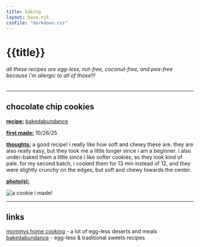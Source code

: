 ```yaml
---
title: baking
layout: base.njk
cssFile: "markdown.css"
---
```


# {{title}}
###### all these recipes are egg-less, nut-free, coconut-free, and pea-free because i'm allergic to all of those!!!
---
## chocolate chip cookies 
__<u>recipe:</u>__ [bakedabundance](https://bakedabundance.com/eggless-chocolate-chip-cookies/)

__<u>first made:</u>__ 10/26/25

__<u>thoughts:</u>__ a  good recipe! i really like how soft and chewy these are. they are also really easy, but they took me a little longer since i am a beginner. i also under-baked them a little since i like softer cookies, so they look kind of pale. for my second batch, i cooked them for 13 min instead of 12, and they were slightly crunchy on the edges, but soft and chewy towards the center. 

__<u>photo(s):</u>__ 

![a cookie i made!](/images/baking/cookie.jpg)



---
## links
[mommys home cooking](https://mommyshomecooking.com/) - a lot of egg-less deserts and meals
[bakedabundance](https://bakedabundance.com/) - egg-less & traditional sweets recipes